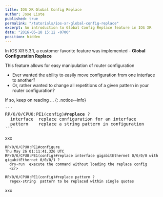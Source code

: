 ```yaml
---
title: IOS XR Global Config Replace
author: Jose Liste
published: true
permalink: "/tutorials/ios-xr-global-config-replace"
excerpt: An introduction to Global Config Replace feature in IOS XR
date: "2016-05-18 15:12 -0700"
position: hidden
---
```


>
In IOS XR 5.3.1, a customer favorite feature was implemented - **Global Configuration Replace**  
>
This feature allows for easy manipulation of router configuration
>
*  Ever wanted the ability to easily move configuration from one interface to another?
*  Or, rather wanted to change all repetitions of a given pattern in your router configuration?
>
If so, keep on reading ...
{: .notice--info}

<pre>
```
RP/0/0/CPU0:PE1(config)#<b>replace</b> ?
  interface  replace configuration for an interface
  pattern    replace a string pattern in configuration
```
</pre>

xxx

```
RP/0/0/CPU0:PE1#configure
Thu May 26 01:11:41.326 UTC
RP/0/0/CPU0:PE1(config)#replace interface gigabitEthernet 0/0/0/0 with gigabitEthernet 0/0/0/1 ?
  dry-run  execute the command without loading the replace config
  <cr>
```

```
RP/0/0/CPU0:PE1(config)#replace pattern ?
  regex-string  pattern to be replaced within single quotes
```

xxx



